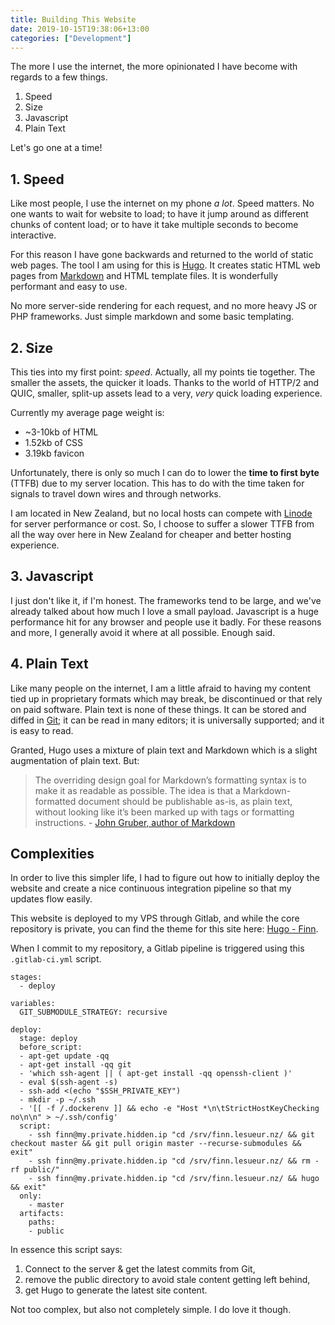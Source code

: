 ```yaml
---
title: Building This Website
date: 2019-10-15T19:38:06+13:00
categories: ["Development"]
---
```


The more I use the internet, the more opinionated I have become with regards to a few things.

1. Speed
2. Size
3. Javascript
4. Plain Text

Let's go one at a time!

## 1. Speed

Like most people, I use the internet on my phone _a lot_. Speed matters. No one wants to wait for website to load; to have it jump around as different chunks of content load; or to have it take multiple seconds to become interactive.

For this reason I have gone backwards and returned to the world of static web pages. The tool I am using for this is [Hugo](https://gohugo.io/). It creates static HTML web pages from [Markdown](https://daringfireball.net/projects/markdown/) and HTML template files. It is wonderfully performant and easy to use.

No more server-side rendering for each request, and no more heavy JS or PHP frameworks. Just simple markdown and some basic templating.

## 2. Size

This ties into my first point: _speed_. Actually, all my points tie together. The smaller the assets, the quicker it loads. Thanks to the world of HTTP/2 and QUIC, smaller, split-up assets lead to a very, _very_ quick loading experience.

Currently my average page weight is:

- ~3-10kb of HTML
- 1.52kb of CSS
- 3.19kb favicon

Unfortunately, there is only so much I can do to lower the __time to first byte__ (TTFB) due to my server location. This has to do with the time taken for signals to travel down wires and through networks.

I am located in New Zealand, but no local hosts can compete with [Linode](https://www.linode.com/) for server performance or cost. So, I choose to suffer a slower TTFB from all the way over here in New Zealand for cheaper and better hosting experience.

## 3. Javascript

I just don't like it, if I'm honest. The frameworks tend to be large, and we've already talked about how much I love a small payload. Javascript is a huge performance hit for any browser and people use it badly. For these reasons and more, I generally avoid it where at all possible. Enough said.

## 4. Plain Text

Like many people on the internet, I am a little afraid to having my content tied up in proprietary formats which may break, be discontinued or that rely on paid software. Plain text is none of these things. It can be stored and diffed in [Git](https://git-scm.com/); it can be read in many editors; it is universally supported; and it is easy to read.

Granted, Hugo uses a mixture of plain text and Markdown which is a slight augmentation of plain text. But:

> The overriding design goal for Markdown’s formatting syntax is to make it as readable as possible. The idea is that a Markdown-formatted document should be publishable as-is, as plain text, without looking like it’s been marked up with tags or formatting instructions. - [John Gruber, author of Markdown](https://daringfireball.net/projects/markdown/)

## Complexities

In order to live this simpler life, I had to figure out how to initially deploy the website and create a nice continuous integration pipeline so that my updates flow easily.

This website is deployed to my VPS through Gitlab, and while the core repository is private, you can find the theme for this site here: [Hugo - Finn](https://gitlab.com/Finnito/hugo-finn).

When I commit to my repository, a Gitlab pipeline is triggered using this `.gitlab-ci.yml` script.

```
stages:
  - deploy

variables:
  GIT_SUBMODULE_STRATEGY: recursive

deploy:
  stage: deploy
  before_script:
  - apt-get update -qq
  - apt-get install -qq git
  - 'which ssh-agent || ( apt-get install -qq openssh-client )'
  - eval $(ssh-agent -s)
  - ssh-add <(echo "$SSH_PRIVATE_KEY")
  - mkdir -p ~/.ssh
  - '[[ -f /.dockerenv ]] && echo -e "Host *\n\tStrictHostKeyChecking no\n\n" > ~/.ssh/config'
  script:
    - ssh finn@my.private.hidden.ip "cd /srv/finn.lesueur.nz/ && git checkout master && git pull origin master --recurse-submodules && exit"
    - ssh finn@my.private.hidden.ip "cd /srv/finn.lesueur.nz/ && rm -rf public/"
    - ssh finn@my.private.hidden.ip "cd /srv/finn.lesueur.nz/ && hugo && exit"
  only:
    - master
  artifacts:
    paths:
    - public
```

In essence this script says:

1. Connect to the server & get the latest commits from Git,
2. remove the public directory to avoid stale content getting left behind,
3. get Hugo to generate the latest site content.

Not too complex, but also not completely simple. I do love it though.